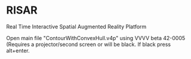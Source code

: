 # RISAR
Real Time Interactive Spatial Augmented Reality Platform

Open main file "ContourWithConvexHull.v4p" using VVVV beta 42-0005
(Requires a projector/second screen or will be black. If black press alt+enter.
